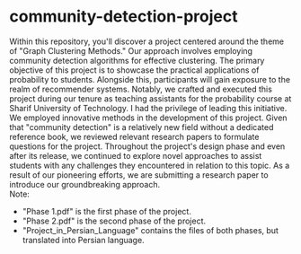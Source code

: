 # community-detection-project

Within this repository, you'll discover a project centered around the theme of "Graph Clustering Methods." Our approach involves employing community detection algorithms for effective clustering. The primary objective of this project is to showcase the practical applications of probability to students. Alongside this, participants will gain exposure to the realm of recommender systems. Notably, we crafted and executed this project during our tenure as teaching assistants for the probability course at Sharif University of Technology. I had the privilege of leading this initiative.
<br>
We employed innovative methods in the development of this project. Given that "community detection" is a relatively new field without a dedicated reference book, we reviewed relevant research papers to formulate questions for the project. Throughout the project's design phase and even after its release, we continued to explore novel approaches to assist students with any challenges they encountered in relation to this topic. As a result of our pioneering efforts, we are submitting a research paper to introduce our groundbreaking approach.
<br>
Note:
- "Phase 1.pdf" is the first phase of the project.
- "Phase 2.pdf" is the second phase of the project.
- "Project_in_Persian_Language" contains the files of both phases, but translated into Persian language.

